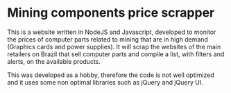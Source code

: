 # Mining components price scrapper

This is a website written in NodeJS and Javascript, developed to monitor the prices of computer parts related to mining that are in high demand (Graphics cards and power supplies). It will scrap the websites of the main retailers on Brazil that sell computer parts and compile a list, with filters and alerts, on the available products. 

This was developed as a hobby, therefore the code is not well optimized and it uses some non optimal libraries such as jQuery and jQuery UI. 